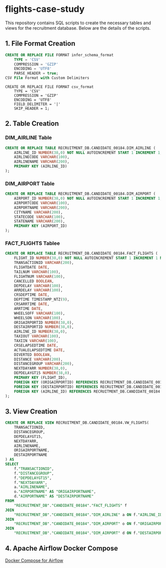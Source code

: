 # flights-case-study

This repository contains SQL scripts to create the necessary tables and views for the recruitment database. Below are the details of the scripts.

## **1. File Format Creation**

```sql
CREATE OR REPLACE FILE FORMAT infer_schema_format
    TYPE = 'CSV'
    COMPRESSION = 'GZIP'
    ENCODING = 'UTF8'
    PARSE_HEADER = true;
CSV File Format with Custom Delimiters
```
```
CREATE OR REPLACE FILE FORMAT csv_format
    TYPE = 'CSV'
    COMPRESSION = 'GZIP'
    ENCODING = 'UTF8'
    FIELD_DELIMITER = '|'
    SKIP_HEADER = 1;
```

## **2. Table Creation**

### **DIM_AIRLINE Table**

```sql
CREATE OR REPLACE TABLE RECRUITMENT_DB.CANDIDATE_00184.DIM_AIRLINE (
    AIRLINE_ID NUMBER(38,0) NOT NULL AUTOINCREMENT START 1 INCREMENT 1,
    AIRLINECODE VARCHAR(100),
    AIRLINENAME VARCHAR(200),
    PRIMARY KEY (AIRLINE_ID)
);
```

### **DIM_AIRPORT Table**

```sql
CREATE OR REPLACE TABLE RECRUITMENT_DB.CANDIDATE_00184.DIM_AIRPORT (
    AIRPORT_ID NUMBER(38,0) NOT NULL AUTOINCREMENT START 1 INCREMENT 1,
    AIRPORTCODE VARCHAR(100),
    AIRPORTNAME VARCHAR(200),
    CITYNAME VARCHAR(200),
    STATECODE VARCHAR(100),
    STATENAME VARCHAR(200),
    PRIMARY KEY (AIRPORT_ID)
);
```

### **FACT_FLIGHTS Tablee**

```sql
CREATE OR REPLACE TABLE RECRUITMENT_DB.CANDIDATE_00184.FACT_FLIGHTS (
    FLIGHT_ID NUMBER(38,0) NOT NULL AUTOINCREMENT START 1 INCREMENT 1 NOORDER,
    TRANSACTIONID VARCHAR(200),
    FLIGHTDATE DATE,
    TAILNUM VARCHAR(100),
    FLIGHTNUM VARCHAR(100),
    CANCELLED BOOLEAN,
    DEPDELAY VARCHAR(100),
    ARRDELAY VARCHAR(100),
    CRSDEPTIME DATE,
    DEPTIME TIMESTAMP_NTZ(9),
    CRSARRTIME DATE,
    ARRTIME DATE,
    WHEELSOFF VARCHAR(100),
    WHEELSON VARCHAR(100),
    ORIGAIRPORTID NUMBER(38,0),
    DESTAIRPORTID NUMBER(38,0),
    AIRLINE_ID NUMBER(38,0),
    TAXIOUT VARCHAR(100),
    TAXIIN VARCHAR(100),
    CRSELAPSEDTIME DATE,
    ACTUALELAPSEDTIME DATE,
    DIVERTED BOOLEAN,
    DISTANCE VARCHAR(200),
    DISTANCEGROUP VARCHAR(200),
    NEXTDAYARR NUMBER(38,0),
    DEPDELAYGT15 NUMBER(38,0),
    PRIMARY KEY (FLIGHT_ID),
    FOREIGN KEY (ORIGAIRPORTID) REFERENCES RECRUITMENT_DB.CANDIDATE_00184.DIM_AIRPORT(AIRPORT_ID),
    FOREIGN KEY (DESTAIRPORTID) REFERENCES RECRUITMENT_DB.CANDIDATE_00184.DIM_AIRPORT(AIRPORT_ID),
    FOREIGN KEY (AIRLINE_ID) REFERENCES RECRUITMENT_DB.CANDIDATE_00184.DIM_AIRLINE(AIRLINE_ID)
);
```

## **3. View Creation**

```sql
CREATE OR REPLACE VIEW RECRUITMENT_DB.CANDIDATE_00184.VW_FLIGHTS(
    TRANSACTIONID,
    DISTANCEGROUP,
    DEPDELAYGT15,
    NEXTDAYARR,
    AIRLINENAME,
    ORIGAIRPORTNAME,
    DESTAIRPORTNAME
) AS
SELECT 
    f."TRANSACTIONID", 
    f."DISTANCEGROUP",
    f."DEPDELAYGT15",
    f."NEXTDAYARR",
    a."AIRLINENAME", 
    o."AIRPORTNAME" AS "ORIGAIRPORTNAME", 
    d."AIRPORTNAME" AS "DESTAIRPORTNAME"
FROM 
    "RECRUITMENT_DB"."CANDIDATE_00184"."FACT_FLIGHTS" f
JOIN 
    "RECRUITMENT_DB"."CANDIDATE_00184"."DIM_AIRLINE" a ON f."AIRLINE_ID" = a."AIRLINE_ID"
JOIN 
    "RECRUITMENT_DB"."CANDIDATE_00184"."DIM_AIRPORT" o ON f."ORIGAIRPORTID" = o."AIRPORT_ID"
JOIN 
    "RECRUITMENT_DB"."CANDIDATE_00184"."DIM_AIRPORT" d ON f."DESTAIRPORTID" = d."AIRPORT_ID";
```

## **4. Apache Airflow Docker Compose**
<a href="https://airflow.apache.org/docs/apache-airflow/stable/docker-compose.yaml" target="_blank">Docker Compose for Airflow</a>
